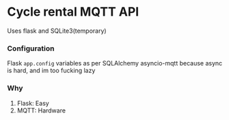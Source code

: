 # Cycle rental MQTT API
Uses flask and SQLite3(temporary)


### Configuration
Flask `app.config` variables as per SQLAlchemy
asyncio-mqtt because async is hard, and im too fucking lazy

### Why
1) Flask: Easy
2) MQTT: Hardware
